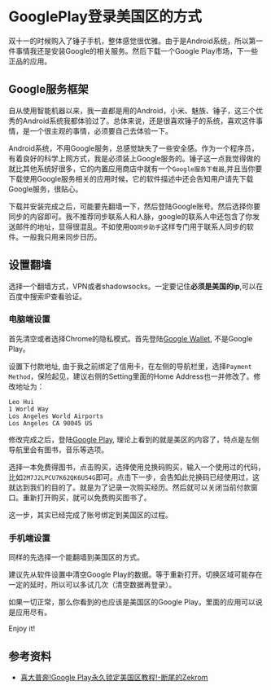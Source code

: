 # GooglePlay登录美国区的方式

双十一的时候购入了锤子手机，整体感觉很优雅。由于是Android系统，所以第一件事情我还是安装Google的相关服务。然后下载一个Google Play市场，下一些正品的应用。

## Google服务框架
自从使用智能机器以来，我一直都是用的Android，小米、魅族、锤子，这三个优秀的Android系统我都体验过了。总体来说，还是很喜欢锤子的系统，喜欢这件事情，是一个很主观的事情，必须要自己去体验一下。

Android系统，不用Google服务，总感觉缺失了一些安全感。作为一个程序员，有着良好的科学上网方式，我是必须装上Google服务的。锤子这一点我觉得做的就比其他系统好很多，它的内置应用商店中就有一个`Google服务下载器`,并且当你要下载使用Google服务相关的应用时候，它的软件描述中还会告知用户请先下载Google服务，很贴心。

下载并安装完成之后，可能要先翻墙一下，然后登陆Google账号。然后选择你要同步的内容即可。我不推荐同步联系人和人脉，google的联系人中还包含了你发送邮件的地址，显得很混乱。不如使用`QQ同步助手`这样专门用于联系人同步的软件。一般我只用来同步日历。

## 设置翻墙
选择一个翻墙方式，VPN或者shadowsocks。一定要记住**必须是美国的ip**,可以在百度中搜索IP查看验证。

### 电脑端设置
首先清空或者选择Chrome的隐私模式。首先登陆[Google Wallet](wallet.google.com), 不是Google Play。

设置下付款地址, 由于我之前绑定了信用卡，在左侧的导航栏里，选择`Payment Method`，保险起见，建议右侧的Setting里面的Home Address也一并修改了。修改地址为：

```
Leo Hui
1 World Way
Los Angeles World Airports
Los Angeles CA 90045 US
```

修改完成之后，登陆[Google Play](play.google.com), 理论上看到的就是美区的内容了，特点是左侧导航里会有图书，音乐等选项。

选择一本免费得图书，点击购买，选择使用兑换码购买，输入一个使用过的代码，比如`2M7J2LPCU7K62QK6U54G`即可。点击下一步，会告知此兑换码已经使用过，这就达到我们的目的了。就是为了记录一次购买经历。然后就可以关闭当前付款窗口。重新打开购买，就可以免费购买图书了。

这一步，其实已经完成了账号绑定到美国区的过程。

### 手机端设置
同样的先选择一个能翻墙到美国区的方式。

建议先从软件设置中清空Google Play的数据。等于重新打开。切换区域可能存在一定的延时，所以可以多试几次（清空数据再登录）。

如果一切正常，那么你看到的也应该是美国区的Google Play。里面的应用可以说是应用尽有。

Enjoy it!

## 参考资料
- [喜大普奔!Google Play永久锁定美国区教程!-断尾的Zekrom](http://micromacer.lofter.com/post/1c7abf_89e712)
